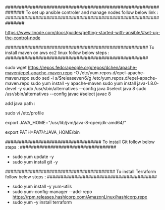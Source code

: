 


###############################################################
To set up ansible controler and manage nodes follow below link :
###############################################################

https://www.linode.com/docs/guides/getting-started-with-ansible/#set-up-the-control-node



####################################################
To install maven on aws ec2 linux follow below steps :
####################################################

sudo wget https://repos.fedorapeople.org/repos/dchen/apache-maven/epel-apache-maven.repo -O /etc/yum.repos.d/epel-apache-maven.repo
sudo sed -i s/\$releasever/6/g /etc/yum.repos.d/epel-apache-maven.repo
sudo yum install -y apache-maven
sudo yum install java-1.8.0-devel -y
sudo /usr/sbin/alternatives --config java #select java 8
sudo /usr/sbin/alternatives --config javac #select javac 8

add java path :

sudo vi /etc/profile

export JAVA_HOME="/usr/lib/jvm/java-8-openjdk-amd64/"

export PATH=$PATH:$JAVA_HOME/bin


###################################
To install Git follow below steps :
###################################

- sudo yum update -y
- sudo yum install git -y

########################################
To install Terraform follow below steps :
########################################

- sudo yum install -y yum-utils
- sudo yum-config-manager --add-repo https://rpm.releases.hashicorp.com/AmazonLinux/hashicorp.repo
- sudo yum -y install terraform


